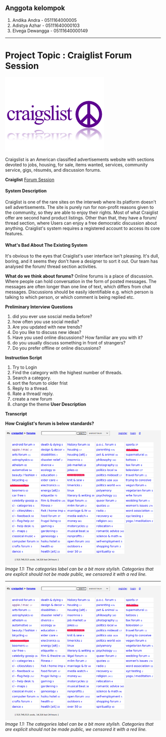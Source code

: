 ## Anggota kelompok

1. Andika Andra - 0511164000005
2. Adistya Azhar - 05111640000103
3. Elvega Dewangga - 05111640000149

---
Project Topic : Craiglist Forum Session
=============
![](img/logo.png)

Craigslist is an American classified advertisements website with sections devoted to jobs, housing, for sale, items wanted, services, community service, gigs, résumés, and discussion forums.

**Craiglist** [Forum Session](https://forums.craigslist.org/?areaID=157)

#### System Description
Craiglist is one of the rare sites on the interweb where its platform doesn't sell advertisements. The site is purely run for non-profit reasons given to the community, so they are able to enjoy their rights. Most of what Craiglist offer are second hand product listings. Other than that, they have a forum/ thread section, where Users can enjoy a free democratic discussion about anything. Craiglist's system requires a registered account to access its core features.

#### What's Bad About The Existing System
It's obvious to the eyes that Craiglist's user interface isn't pleasing. It's dull, boring, and it seems they don't have a designer to sort it out. Our team has analysed the forum/ thread section activities.

**What do we think about forums?**
Online forums is a place of discussion. Where people can hold conversation in the form of posted messages. The messages are often longer than one line of text, which differs from chat messages. Discussions should be easily identifiable e.g. which person is talking to which person, or which comment is being replied etc.

**Preliminary Interview Questions**
1. did you ever use soscial media before?
2. how often you use social media?
3. Are you updated with new trends?
4. Do you like to discuss new ideas?
5. Have you used online discussions? How familiar are you with it?
6. do you usually discuss something in front of strangers?
7. Do you prefer offline or online discussions?

**Instruction Script**
1. Try to Login
2. Find the category with the highest number of threads.
3. Search a category.
4. sort the forum  to older frist
5. Reply to a thread.
6. Rate a thread/ reply.
7. create a new forum
8. change the theme
**User Description**


**Transcript**


**How Craiglist's forum is below standards?**


![Forum categories](img/forum1.png)
*Image 1.1: The categories label can be a bit more stylish. Categories that are explicit should not be made public, we censored it with a red line.*

----

![Forum categories](img/forum1.png)
*Image 1.1: The categories label can be a bit more stylish. Categories that are explicit should not be made public, we censored it with a red line.*